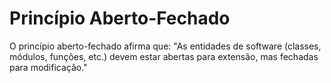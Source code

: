 # Princípio Aberto-Fechado

O princípio aberto-fechado afirma que: "As entidades de software (classes, módulos, funções, etc.) devem estar abertas
para extensão, mas fechadas para modificação."
